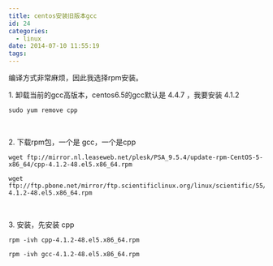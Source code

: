 ```yaml
---
title: centos安装旧版本gcc
id: 24
categories:
  - linux
date: 2014-07-10 11:55:19
tags:
---
```


编译方式非常麻烦，因此我选择rpm安装。

1\. 卸载当前的gcc高版本，centos6.5的gcc默认是 4.4.7 ，我要安装 4.1.2
```
sudo yum remove cpp
```
&nbsp;

2\. 下载rpm包，一个是 gcc，一个是cpp
```
wget ftp://mirror.nl.leaseweb.net/plesk/PSA_9.5.4/update-rpm-CentOS-5-x86_64/cpp-4.1.2-48.el5.x86_64.rpm

wget ftp://ftp.pbone.net/mirror/ftp.scientificlinux.org/linux/scientific/55/x86_64/SL/gcc-4.1.2-48.el5.x86_64.rpm
```
&nbsp;

3\. 安装，先安装 cpp
```
rpm -ivh cpp-4.1.2-48.el5.x86_64.rpm

rpm -ivh gcc-4.1.2-48.el5.x86_64.rpm
```
&nbsp;